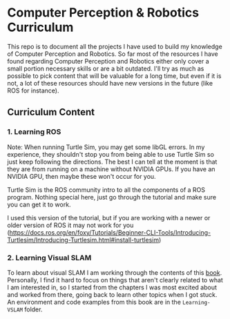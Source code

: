 # Computer Perception & Robotics Curriculum

This repo is to document all the projects I have used to build my knowledge of Computer Perception and Robotics.  So far most of the resources I have found regarding Computer Perception and Robotics either only cover a small portion necessary skills or are a bit outdated.  I'll try as much as possible to pick content that will be valuable for a long time, but even if it is not, a lot of these resources should have new versions in the future (like ROS for instance). 

## Curriculum Content

### 1. Learning ROS

Note:  When running Turtle Sim, you may get some libGL errors.  In my experience, they shouldn't stop you from being able to use Turtle Sim so just keep following the directions.  The best I can tell at the moment is that they are from running on a machine without NVIDIA GPUs.  If you have an NVIDIA GPU, then maybe these won't occur for you.

Turtle Sim is the ROS community intro to all the components of a ROS program.  Nothing special here, just go through the tutorial and make sure you can get it to work.

I used this version of the tutorial, but if you are working with a newer or older version of ROS it may not work for you (https://docs.ros.org/en/foxy/Tutorials/Beginner-CLI-Tools/Introducing-Turtlesim/Introducing-Turtlesim.html#install-turtlesim)

### 2. Learning Visual SLAM

To learn about visual SLAM I am working through the contents of this [book](https://github.com/gaoxiang12/slambook-en).  Personally, I find it hard to focus on things that aren't clearly related to what I am interested in, so I started from the chapters I was most excited about and worked from there, going back to learn other topics when I got stuck.  An environment and code examples from this book are in the `Learning-VSLAM` folder.
